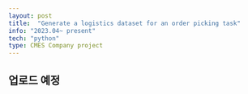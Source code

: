 ```yaml
---
layout: post
title:  "Generate a logistics dataset for an order picking task"
info: "2023.04~ present"
tech: "python"
type: CMES Company project 
---
```


## 업로드 예정
